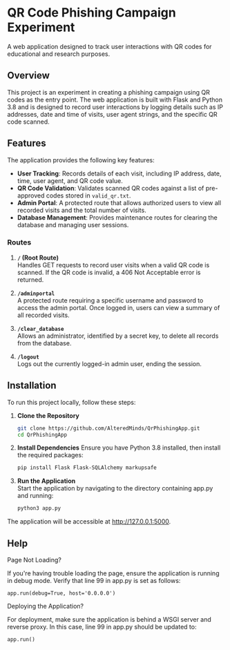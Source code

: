 # QR Code Phishing Campaign Experiment

A web application designed to track user interactions with QR codes for educational and research purposes.

## Overview

This project is an experiment in creating a phishing campaign using QR codes as the entry point. The web application is built with Flask and Python 3.8 and is designed to record user interactions by logging details such as IP addresses, date and time of visits, user agent strings, and the specific QR code scanned.

## Features

The application provides the following key features:

- **User Tracking**: Records details of each visit, including IP address, date, time, user agent, and QR code value.
- **QR Code Validation**: Validates scanned QR codes against a list of pre-approved codes stored in `valid_qr.txt`.
- **Admin Portal**: A protected route that allows authorized users to view all recorded visits and the total number of visits.
- **Database Management**: Provides maintenance routes for clearing the database and managing user sessions.

### Routes

1. **`/` (Root Route)**  
   Handles GET requests to record user visits when a valid QR code is scanned. If the QR code is invalid, a 406 Not Acceptable error is returned.

2. **`/adminportal`**  
   A protected route requiring a specific username and password to access the admin portal. Once logged in, users can view a summary of all recorded visits.

3. **`/clear_database`**  
   Allows an administrator, identified by a secret key, to delete all records from the database.

4. **`/logout`**  
   Logs out the currently logged-in admin user, ending the session.

## Installation

To run this project locally, follow these steps:

1. **Clone the Repository**  
   ```bash
   git clone https://github.com/AlteredMinds/QrPhishingApp.git
   cd QrPhishingApp
2. **Install Dependencies**
   Ensure you have Python 3.8 installed, then install the required packages:
   ```bash
   pip install Flask Flask-SQLAlchemy markupsafe
4. **Run the Application**  
   Start the application by navigating to the directory containing app.py and running:
   ```bash
   python3 app.py

The application will be accessible at http://127.0.0.1:5000.   

## Help

Page Not Loading?

If you're having trouble loading the page, ensure the application is running in debug mode. Verify that line 99 in app.py is set as follows:

    app.run(debug=True, host='0.0.0.0')

Deploying the Application?

For deployment, make sure the application is behind a WSGI server and reverse proxy. In this case, line 99 in app.py should be updated to:

    app.run()
